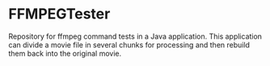 # FFMPEGTester
Repository for ffmpeg command tests in a Java application. This application can divide a movie file in several chunks for processing and then rebuild them back into the original movie.

